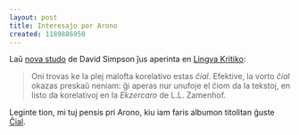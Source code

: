 ```yaml
---
layout: post
title: Interesaĵo por Arono
created: 1189886950
---
```

Laŭ [nova studo](http://lingvakritiko.com/wp-content/uploads/2007/09/la_oftecoj_de_la_esperantaj_korelativoj_simpson.pdf) de David Simpson ĵus aperinta en [Lingva Kritiko](http://lingvakritiko.com/):

> Oni trovas ke la plej malofta korelativo estas *ĉial*. Efektive, la vorto *ĉial* okazas preskaŭ neniam: ĝi aperas nur unufoje el ĉiom da la tekstoj, en listo da korelativoj en la *Ekzercaro* de L.L. Zamenhof.

Leginte tion, mi tuj pensis pri Arono, kiu iam faris albumon titolitan ĝuste [Ĉial](http://www.xonus.com/muzeo/Chial/index.htm).
